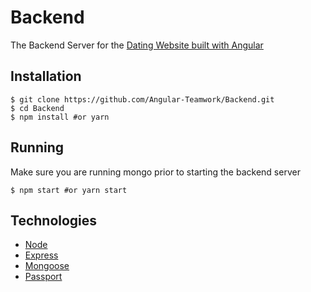 # Backend
The Backend Server for the [Dating Website built with Angular](https://github.com/Angular-Teamwork/Frontend)

## Installation
``````````
$ git clone https://github.com/Angular-Teamwork/Backend.git
$ cd Backend
$ npm install #or yarn
``````````

## Running
Make sure you are running mongo prior to starting the backend server
``````````
$ npm start #or yarn start
``````````

## Technologies
- [Node](https://nodejs.org/)
- [Express](https://expressjs.com/)
- [Mongoose](http://mongoosejs.com/)
- [Passport](http://passportjs.org/)
